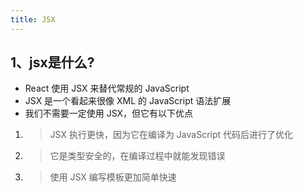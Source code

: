 ```yaml
---
title: JSX 
---
```


## 1、jsx是什么?
- React 使用 JSX 来替代常规的 JavaScript
- JSX 是一个看起来很像 XML 的 JavaScript 语法扩展
- 我们不需要一定使用 JSX，但它有以下优点
1. > JSX 执行更快，因为它在编译为 JavaScript 代码后进行了优化
1. > 它是类型安全的，在编译过程中就能发现错误
1. > 使用 JSX 编写模板更加简单快速